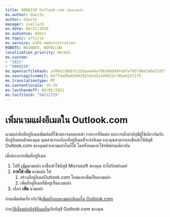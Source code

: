 ```yaml
---
title: 9000238 Outlook.com เพิ่มนามแฝง
ms.author: daeite
author: daeite
manager: joallard
ms.date: 04/21/2020
ms.audience: Admin
ms.topic: article
ms.service: o365-administration
ROBOTS: NOINDEX, NOFOLLOW
localization_priority: Normal
ms.custom:
- "1821"
- "9000238"
ms.openlocfilehash: a708e150bb7c25baae64a79b5660d4febfef05796e246432df57e0ce5cfaa2bd
ms.sourcegitcommit: b5f7da89a650d2915dc652449623c78be6247175
ms.translationtype: MT
ms.contentlocale: th-TH
ms.lasthandoff: 08/05/2021
ms.locfileid: "54112715"
---
```

# <a name="add-an-email-alias-in-outlookcom"></a>เพิ่มนามแฝงอีเมลใน Outlook.com

นามแฝงคือที่อยู่อีเมลเพิ่มเติมที่ใช้กล่องจดหมายเข้า รายการที่ติดต่อ และการตั้งค่าบัญชีผู้ใช้เดียวกันกับที่อยู่อีเมลหลักของคุณ คุณสามารถเลือกที่อยู่อีเมลที่จะส่งอีเมล และคุณสามารถลงชื่อเข้าใช้บัญชี Outlook.com ของคุณด้วยนามแฝงใดก็ได้ โดยทั้งหมดจะใช้รหัสผ่านเดียวกัน

เมื่อต้องการเพิ่มที่อยู่อีเมล:

1. ไปที่ [เพิ่ม](https://go.microsoft.com/fwlink/p/?linkid=864833)นามแฝง ลงชื่อเข้าใช้บัญชี Microsoft ของคุณ ถ้าได้รับพร้อมท์
2. **ภายใต้ เพิ่ม** นามแฝง ให้
    1. สร้างที่อยู่อีเมลOutlook.com ใหม่และเพิ่มเป็นนามแฝง
    2. เพิ่มที่อยู่อีเมลที่มีอยู่เป็นนามแฝง
3. เลือก **เพิ่ม** นามแฝง

อ่านเพิ่มเติมเกี่ยวกับวิธี[เพิ่มหรือลบนามแฝงอีเมลใน Outlook.com](https://support.office.com/article/459b1989-356d-40fa-a689-8f285b13f1f2?wt.mc_id=Office_Outlook_com_Alchemy)  

อ่าน[วิธีเชื่อมต่อบัญชีอีเมลอื่น](https://support.office.com/article/c5224df4-5885-4e79-91ba-523aa743f0ba?wt.mc_id=Office_Outlook_com_Alchemy)กับบัญชี Outlook.com ของคุณ